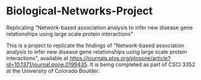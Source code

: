 # Biological-Networks-Project
Replicating "Network-based association analysis to infer new disease gene relationships using large scale protein interactions"

This is a project to replicate the findings of "Network-based association analysis to infer new disease gene relationships using large scale protein interactions", available at https://journals.plos.org/plosone/article?id=10.1371/journal.pone.0199435. It is being completed as part of CSCI 3352 at the University of Colorado Boulder.
